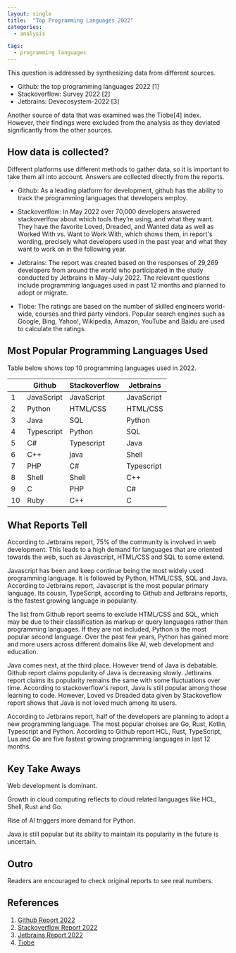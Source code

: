 ```yaml
---
layout: single
title:  "Top Programming Languages 2022"
categories:
  - analysis

tags:
  - programming languages
---
```



This question is addressed by synthesizing data from different sources.

- Github: the top programming languages 2022 [1]
- Stackoverflow: Survey 2022 [2]
- Jetbrains: Devecosystem-2022 [3]

Another source of data that was examined was the Tiobe[4] index. However, their findings were excluded from the analysis as they deviated significantly from the other sources.

## How data is collected?

Different platforms use different methods to gather data, so it is important to take them all into account. Answers are collected directly from the reports.

- Github: As a leading platform for development, github has the ability to track the programming languages that developers employ.

- Stackoverflow: In May 2022 over 70,000 developers answered stackoverlfow about which tools they’re using, and what they want. They have the favorite Loved, Dreaded, and Wanted data as well as Worked With vs. Want to Work With, which shows them, in report's wording, precisely what developers used in the past year and what they want to work on in the following year. 

- Jetbrains: The report was created based on the responses of 29,269 developers from around the world who participated in the study conducted by Jetbrains in May–July 2022. The relevant questions include programming languages used in past 12 months and planned to adopt or migrate. 

- Tiobe: The ratings are based on the number of skilled engineers world-wide, courses and third party vendors. Popular search engines such as Google, Bing, Yahoo!, Wikipedia, Amazon, YouTube and Baidu are used to calculate the ratings.

## Most Popular Programming Languages Used

Table below shows top 10 programming languages used in 2022.  

|  | Github     | Stackoverflow | Jetbrains  |
|--|------------|---------------|------------|
|1 | JavaScript | JavaScript    | JavaScript |
|2 | Python     | HTML/CSS      | HTML/CSS   |
|3 | Java       | SQL           | Python     |
|4 | Typescript | Python        | SQL        |
|5 | C#         | Typescript    | Java       |
|6 | C++        | java          | Shell      |
|7 | PHP        | C#            | Typescript |
|8 | Shell      | Shell         | C++        |
|9 | C          | PHP           | C#         |
|10| Ruby       | C++           | C          |


## What Reports Tell

According to Jetbrains report, 75% of the community is involved in web development. This leads to a high demand for languages that are oriented towards the web, such as Javascript, HTML/CSS and SQL to some extend.

Javascript has been and keep continue being the most widely used programming language. It is followed by Python, HTML/CSS, SQL and Java. According to Jetbrains report, Javascript is the most popular primary language. Its cousin, TypeScript, according to Github and Jetbrains reports, is the fastest growing language in popularity.

The list from Github report seems to exclude HTML/CSS and SQL, which may be due to their classification as markup or query languages rather than programming languages. If they are not included, Python is the most popular second language. Over the past few years, Python has gained more and more users across different domains like AI, web development and education. 

Java comes next, at the third place. However trend of Java is debatable. Github report claims popularity of Java is decreasing slowly. Jetbrains report claims its popularity remains the same with some fluctuations over time. According to stackoverflow's report, Java is still popular among those learning to code. However, Loved vs Dreaded data given by Stackoveflow report shows that Java is not loved much among its users.  

According to Jetbrains report, half of the developers are planning to adopt a new  programming language. The most popular choises are Go, Rust, Kotlin, Typescript and Python. According to Github report HCL, Rust, TypeScript, Lua and Go are five fastest growing programming languages in last 12 months. 

## Key Take Aways

Web development is dominant. 

Growth in cloud computing reflects to cloud related languages like HCL, Shell, Rust and Go. 

Rise of AI triggers more demand for Python.

Java is still popular but its ability to maintain its popularity in the future is uncertain.


## Outro

Readers are encouraged to check original reports to see real numbers.


## References
1. [Github Report 2022](https://octoverse.github.com/2022/top-programming-languages)
2. [Stackoverflow Report 2022](https://survey.stackoverflow.co/2022/#most-popular-technologies-language-prof)
3. [Jetbrains Report 2022](https://www.jetbrains.com/lp/devecosystem-2022/)
4. [Tiobe](https://www.tiobe.com/tiobe-index)